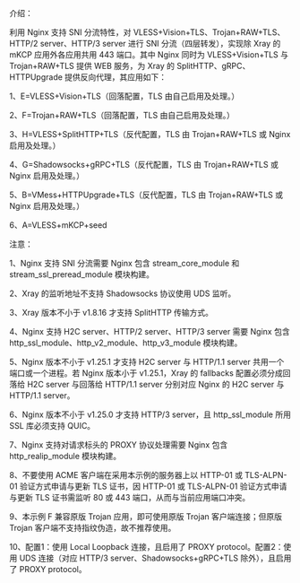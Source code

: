 介绍：

利用 Nginx 支持 SNI 分流特性，对 VLESS+Vision+TLS、Trojan+RAW+TLS、HTTP/2 server、HTTP/3 server 进行 SNI 分流（四层转发），实现除 Xray 的 mKCP 应用外各应用共用 443 端口。其中 Nginx 同时为 VLESS+Vision+TLS 与 Trojan+RAW+TLS 提供 WEB 服务，为 Xray 的 SplitHTTP、gRPC、HTTPUpgrade 提供反向代理，其应用如下：

1、E=VLESS+Vision+TLS（回落配置，TLS 由自己启用及处理。）

2、F=Trojan+RAW+TLS（回落配置，TLS 由自己启用及处理。）

3、H=VLESS+SplitHTTP+TLS（反代配置，TLS 由 Trojan+RAW+TLS 或 Nginx 启用及处理。）

4、G=Shadowsocks+gRPC+TLS（反代配置，TLS 由 Trojan+RAW+TLS 或 Nginx 启用及处理。）

5、B=VMess+HTTPUpgrade+TLS（反代配置，TLS 由 Trojan+RAW+TLS 或 Nginx 启用及处理。）

6、A=VLESS+mKCP+seed

注意：

1、Nginx 支持 SNI 分流需要 Nginx 包含 stream_core_module 和 stream_ssl_preread_module 模块构建。

2、Xray 的监听地址不支持 Shadowsocks 协议使用 UDS 监听。

3、Xray 版本不小于 v1.8.16 才支持 SplitHTTP 传输方式。

4、Nginx 支持 H2C server、HTTP/2 server、HTTP/3 server 需要 Nginx 包含 http_ssl_module、http_v2_module、http_v3_module 模块构建。

5、Nginx 版本不小于 v1.25.1 才支持 H2C server 与 HTTP/1.1 server 共用一个端口或一个进程。若 Nginx 版本小于 v1.25.1，Xray 的 fallbacks 配置必须分成回落给 H2C server 与回落给 HTTP/1.1 server 分别对应 Nginx 的 H2C server 与 HTTP/1.1 server。

6、Nginx 版本不小于 v1.25.0 才支持 HTTP/3 server，且 http_ssl_module 所用 SSL 库必须支持 QUIC。

7、Nginx 支持对请求标头的 PROXY 协议处理需要 Nginx 包含 http_realip_module 模块构建。

8、不要使用 ACME 客户端在采用本示例的服务器上以 HTTP-01 或 TLS-ALPN-01 验证方式申请与更新 TLS 证书，因 HTTP-01 或 TLS-ALPN-01 验证方式申请与更新 TLS 证书需监听 80 或 443 端口，从而与当前应用端口冲突。

9、本示例 F 兼容原版 Trojan 应用，即可使用原版 Trojan 客户端连接；但原版 Trojan 客户端不支持指纹伪造，故不推荐使用。

10、配置1：使用 Local Loopback 连接，且启用了 PROXY protocol。配置2：使用 UDS 连接（对应 HTTP/3 server、Shadowsocks+gRPC+TLS 除外），且启用了 PROXY protocol。
